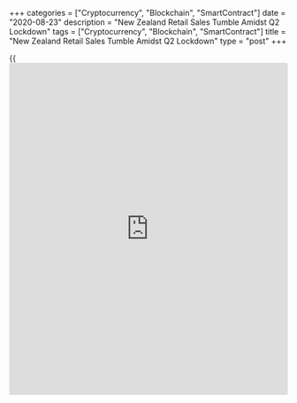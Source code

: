 +++
categories = ["Cryptocurrency", "Blockchain", "SmartContract"]
date = "2020-08-23"
description = "New Zealand Retail Sales Tumble Amidst Q2 Lockdown"
tags = ["Cryptocurrency", "Blockchain", "SmartContract"]
title = "New Zealand Retail Sales Tumble Amidst Q2 Lockdown"
type = "post"
+++

{{<iframe id="large-banner" src="https://www.bounty.group/#slide=13.0" width="100%" height="600" scrolling="no" style="border: 0px solid rgb(216, 221, 230); border-radius: 3px;">}}

Retail sales values in New Zealand plummeted 15 percent on quarter in
the second quarter of 2020 during the COVID-19 lockdown, Statistics New
Zealand said on Monday - marking the largest drop on record going back
25 years.

Individually, declines in value were led by food and beverage services,
down 40 percent (NZ$1.2 billion); fuel retailing, down 35 percent
(NZ$770 million); motor vehicle and parts retailing, down 22 percent
(NZ$729 million); and accommodation, down 44 percent (NZ$418 million).

"This unprecedented fall in the June quarter was not unexpected, with
COVID-19 restrictions significantly limiting retail activity," retail
statistics manager Kathy Hicks said. "Non-essential businesses closed
temporarily for about half of the quarter during alert levels 4 and 3."

Most industries saw unprecedented sales falls in the June quarter. Sales
for food and beverage services fell 40 percent or NZ$1.2 billion in the
quarter, the largest drop of any industry.

"For a team of 5 million, that is equal to each person spending about
$18 a week less on eating out over the June quarter," Hicks said.

Fuel retailing had the second largest fall, down 35 percent or NZ$770
million. These falls were followed by: motor vehicles and parts
retailing, down 22 percent (NZ$729 million); accommodation services,
down 44 percent (NZ$418 million); and hardware, building, and garden
supplies down 16 percent (NZ$350 million).

These falls were partly offset by a substantial increase in supermarket
and grocery stores, up 12 percent (NZ$615 million) from the June 2019
quarter. This follows a record rise of 13 percent (NZ$665 million) in
the March 2020 quarter.

"Supermarkets and grocery stores were essential services that stayed
open during the lockdown, and the strong increase in sales values
reflects that," Hicks said.

Sales values for the non-store and commission-based industry rose 20
percent (NZ$94 million) in the June 2020 quarter. Online businesses were
in demand during the lockdown period, providing a wide range of products
and the advantage of home delivery. Electrical and electronic goods
retailing was up 5.4 percent (NZ$49 million).

"These businesses were able to operate online under lockdown as an
essential service." Hicks said. "They provided food deliveries and
electronic supplies, such as heaters or computer monitors for home
office set-ups during lockdown."

The total volume of retail sales dropped 14 percent on quarter.

Sales volumes for food and beverage services were down 42 percent. The
second largest fall was for motor vehicles and parts retailing (down 22
percent).

These falls were followed by fuel retailing (down 25 percent), hardware,
building and garden supplies (down 18 percent), and accommodation, (down
45 percent).

"Fuel retailing was affected partly by lower demand due to non-essential
travel restrictions and cheaper prices at the pump," Hicks said.

Retail sales values fell across all 16 regions in the June 2020 quarter
when compared with the June 2019 quarter.

The Auckland region had the largest dollar value fall this quarter, down
13 percent (NZ$1.2 billion). Canterbury had the next largest fall in
dollar [terms](https://www.fintechee.com/terms/), down 17 percent (NZ$516 million).

For comments and feedback [contact](https://www.playgroundfx.com/contact/): editorial@rtt[news](https://www.letsplayfx.com/blog/forex-news-website/).com

[Economic News][1]

 **What parts of the world are seeing the best (and worst) economic
performances lately? Click[here][2] to check out our [Econ Scorecard][2]
and find out! See up-to-the-moment [ranking](https://www.playgroundfx.com/blog/crypto-exchange-ranking/)s for the best and worst
performers in [GDP][3], [unemployment rate][4], [inflation][5] and much
more.**

   1. www.rtt[news](https://www.letsplayfx.com/blog/forex-news-website/).com/Content/EconomicNews.aspx
   2. www.rtt[news](https://www.letsplayfx.com/blog/forex-news-website/).com/economic-scorecard/world-rank/PPI/highest-performance.aspx
   3. www.rtt[news](https://www.letsplayfx.com/blog/forex-news-website/).com/economic-scorecard/world-rank/GDP/highest-performance.aspx
   4. www.rtt[news](https://www.letsplayfx.com/blog/forex-news-website/).com/economic-scorecard/world-rank/unemployment-rate/lowest-performance.aspx
   5. www.rtt[news](https://www.letsplayfx.com/blog/forex-news-website/).com/economic-scorecard/world-rank/CPI/highest-performance.aspx
